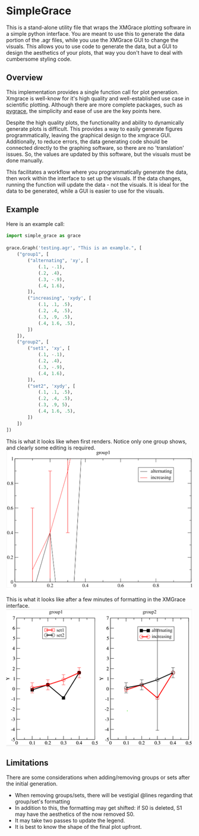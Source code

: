 # SimpleGrace

This is a stand-alone utility file that wraps the XMGrace plotting software in a simple python interface.
You are meant to use this to generate the data portion of the .agr files, while you use the XMGrace GUI to change the visuals.
This allows you to use code to generate the data, but a GUI to design the aesthetics of your plots, that way you don't have to deal with cumbersome styling code.

## Overview
This implementation provides a single function call for plot generation.
Xmgrace is well-know for it's high quality and well-established use case in scientific plotting.
Although there are more complete packages, such as [pygrace](https://pypi.org/project/pygrace/),
the simplicity and ease of use are the key points here.

Despite the high quality plots, the functionality and ability to dynamically generate plots is difficult.
This provides a way to easily generate figures programmatically, leaving the graphical design to the xmgrace GUI.
Additionally, to reduce errors, the data generating code should be connected directly to the graphing software,
so there are no 'translation' issues. So, the values are updated by this software, but the visuals must be done manually.

This facilitates a workflow where you programmatically generate the data, then work within the interface to set up the visuals.
If the data changes, running the function will update the data - not the visuals. It is ideal for the data to be generated, 
while a GUI is easier to use for the visuals.

## Example
Here is an example call:

```python
import simple_grace as grace

grace.Graph('testing.agr', "This is an example.", [
	("group1", [
		("alternating", 'xy', [
			(.1, -.1),
			(.2, .4),
			(.3, -.9),
			(.4, 1.6),
		]),
		("increasing", 'xydy', [
			(.1, .1, .5),
			(.2, .4, .5),
			(.3, .9, .5),
			(.4, 1.6, .5),
		])
	]),
	("group2", [
		("set1", 'xy', [
			(.1, -.1),
			(.2, .4),
			(.3, -.9),
			(.4, 1.6),
		]),
		("set2", 'xydy', [
			(.1, .1, .5),
			(.2, .4, .5),
			(.3, .9, 5),
			(.4, 1.6, .5),
		])
	])
])
```

This is what it looks like when first renders. Notice only one group shows, and clearly some editing is required.
![Before Edits](examples/before_edit/screenshot.png)

This is what it looks like after a few minutes of formatting in the XMGrace interface.
![After Edits](examples/after_edit/screenshot.png)

## Limitations

There are some considerations when adding/removing groups or sets after the initial generation.

- When removing groups/sets, there will be vestigial @lines regarding that group/set's formatting
- In addition to this, the formatting may get shifted: if S0 is deleted, S1 may have the aesthetics of the now removed S0.
- It may take two passes to update the legend.
- It is best to know the shape of the final plot upfront.
